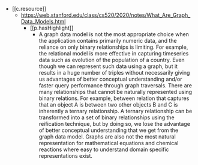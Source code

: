 


- [[c.resource]]
  - https://web.stanford.edu/class/cs520/2020/notes/What_Are_Graph_Data_Models.html
    - [[p.hasHighlight]]
      - A graph data model is not the most appropriate choice when the application contains primarily numeric data, and the reliance on only binary relationships is limiting. For example, the relational model is more effective in capturing timeseries data such as evolution of the population of a country. Even though we can represent such data using a graph, but it results in a huge number of triples without necessarily giving us advantages of better conceptual understanding and/or faster query performance through graph traversals. There are many relationships that cannot be naturally represented using binary relations. For example, between relation that captures that an object A is between two other objects B and C is inherently a ternary relationship. A ternary relationship can be transformed into a set of binary relationships using the reification technique, but by doing so, we lose the advantage of better conceptual understanding that we get from the graph data model. Graphs are also not the most natural representation for mathematical equations and chemical reactions where easy to understand domain specific representations exist.
